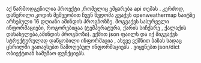 აქ წარმოდგენილია პროექტი ,რომელიც ემყარება api თემას . კერძოდ, დაწერილი კოდის მეშვეობით ჩვენ წვდომა გვაქვს openweathermap საიტზე არსებული 16 დღიანი ამინდის პროგნოზზე.
მოგვაქვს სასურველი ინფორმაციები, როგორებიცაა (ტემპერატურა, ქარის სიჩქარე , ქალაქის დასახელება,ამინდის პროგნოზი). ვქმით json ფაილს და იქ მიგვაქვს სტრუქტურულად დაწყობილი 
ინფორმაცია , ასევე ვქმნით ბაზას სადაც ცხრილში ვათავსებთ წამოღებულ ინფორმაციებს . ვიყენებთ json/dict ობიექტთან სამუშაო ფუნქციებს.
